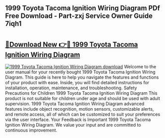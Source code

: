 ## 1999 Toyota Tacoma Ignition Wiring Diagram PDf Free Download - Part-zxj Service Owner Guide 7iqh1

# <h2><a href="http://dfm82v8.blite.top/?on=1999+Toyota+Tacoma+Ignition+Wiring+Diagram">🔗Download New 👉🔴 1999 Toyota Tacoma Ignition Wiring Diagram</a></h2>

[![1999 Toyota Tacoma Ignition Wiring Diagram download](https://i.imgur.com/lujVjoI.png)](http://dfm82v8.blite.top/?on=1999+Toyota+Tacoma+Ignition+Wiring+Diagram)
Welcome to the user manual for your recently bought 1999 Toyota Tacoma Ignition Wiring Diagram. This guide is here to help you navigate the features and functions of your product with ease. Inside, you will find detailed instructions for installation, operation, maintenance, and troubleshooting. Safety Precautions for Children 1999 Toyota Tacoma Ignition Wiring Diagram This product is not suitable for children under age and should be used with adult supervision. 1999 Toyota Tacoma Ignition Wiring Diagram advanced features include object recognition, motion sensors, customizable alerts, and remote access, all of which can be customized to suit your preferences via the user interface. Your Feedback is Important 1999 Toyota Tacoma Ignition Wiring Diagram. We value your input and are committed to continuous improvement.

